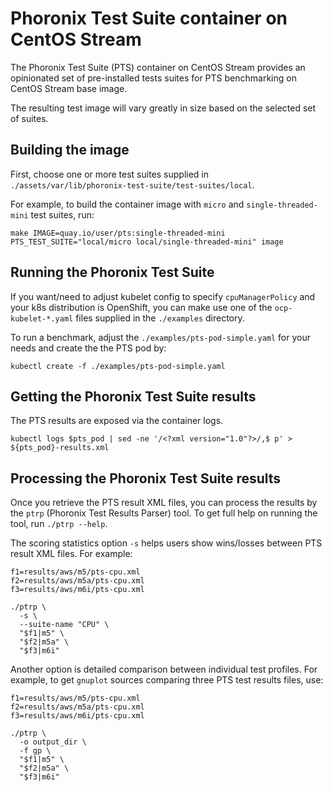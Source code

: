 # Phoronix Test Suite container on CentOS Stream

The Phoronix Test Suite (PTS) container on CentOS Stream provides an
opinionated set of pre-installed tests suites for PTS benchmarking on CentOS
Stream base image.

The resulting test image will vary greatly in size based on the selected
set of suites.


## Building the image

First, choose one or more test suites supplied in
`./assets/var/lib/phoronix-test-suite/test-suites/local`.

For example, to build the container image with `micro` and
`single-threaded-mini` test suites, run:
```
make IMAGE=quay.io/user/pts:single-threaded-mini PTS_TEST_SUITE="local/micro local/single-threaded-mini" image
```


## Running the Phoronix Test Suite

If you want/need to adjust kubelet config to specify `cpuManagerPolicy`
and your k8s distribution is OpenShift, you can make use one of the
`ocp-kubelet-*.yaml` files supplied in the `./examples` directory.

To run a benchmark, adjust the `./examples/pts-pod-simple.yaml`
for your needs and create the the PTS pod by:
```
kubectl create -f ./examples/pts-pod-simple.yaml
```


## Getting the Phoronix Test Suite results

The PTS results are exposed via the container logs.

```
kubectl logs $pts_pod | sed -ne '/<?xml version="1.0"?>/,$ p' > ${pts_pod}-results.xml
```


## Processing the Phoronix Test Suite results

Once you retrieve the PTS result XML files, you can process the results by the `ptrp`
(Phoronix Test Results Parser) tool.  To get full help on running the tool, run
`./ptrp --help`.

The scoring statistics option `-s` helps users show wins/losses between PTS result XML files.
For example:

```
f1=results/aws/m5/pts-cpu.xml
f2=results/aws/m5a/pts-cpu.xml
f3=results/aws/m6i/pts-cpu.xml

./ptrp \
  -s \
  --suite-name "CPU" \
  "$f1|m5" \
  "$f2|m5a" \
  "$f3|m6i"
```

Another option is detailed comparison between individual test profiles.  For example, to get
`gnuplot` sources comparing three PTS test results files, use:

```
f1=results/aws/m5/pts-cpu.xml
f2=results/aws/m5a/pts-cpu.xml
f3=results/aws/m6i/pts-cpu.xml

./ptrp \
  -o output_dir \
  -f gp \
  "$f1|m5" \
  "$f2|m5a" \
  "$f3|m6i"
```
